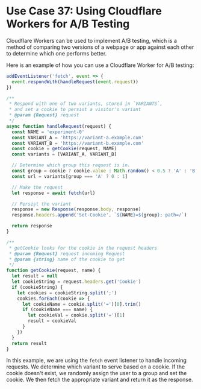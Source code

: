 # Use Case 37: Using Cloudflare Workers for A/B Testing

Cloudflare Workers can be used to implement A/B testing, which is a method of comparing two versions of a webpage or app against each other to determine which one performs better.

Here is an example of how you can use a Cloudflare Worker for A/B testing:

```javascript
addEventListener('fetch', event => {
  event.respondWith(handleRequest(event.request))
})

/**
 * Respond with one of two variants, stored in `VARIANTS`,
 * and set a cookie to persist a visitor's variant
 * @param {Request} request
 */
async function handleRequest(request) {
  const NAME = 'experiment-0'
  const VARIANT_A = 'https://variant-a.example.com'
  const VARIANT_B = 'https://variant-b.example.com'
  const cookie = getCookie(request, NAME)
  const variants = [VARIANT_A, VARIANT_B]

  // Determine which group this request is in.
  const group = cookie ? cookie.value : Math.random() < 0.5 ? 'A' : 'B'
  const url = variants[group === 'A' ? 0 : 1]

  // Make the request
  let response = await fetch(url)

  // Persist the variant
  response = new Response(response.body, response)
  response.headers.append('Set-Cookie', `${NAME}=${group}; path=/`)

  return response
}

/**
 * getCookie looks for the cookie in the request headers
 * @param {Request} request incoming Request
 * @param {string} name of the cookie to get
 */
function getCookie(request, name) {
  let result = null
  let cookieString = request.headers.get('Cookie')
  if (cookieString) {
    let cookies = cookieString.split(';')
    cookies.forEach(cookie => {
      let cookieName = cookie.split('=')[0].trim()
      if (cookieName === name) {
        let cookieVal = cookie.split('=')[1]
        result = cookieVal
      }
    })
  }
  return result
}
```

In this example, we are using the `fetch` event listener to handle incoming requests. We determine which variant to serve based on a cookie. If the cookie doesn't exist, we randomly assign the user to a group and set the cookie. We then fetch the appropriate variant and return it as the response.